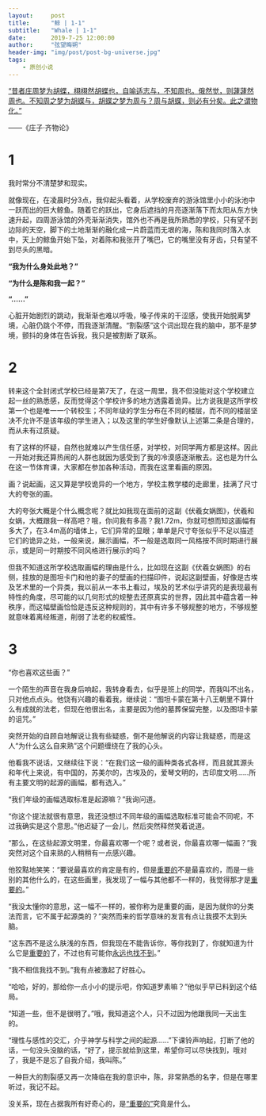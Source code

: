 ```yaml
---
layout:     post
title:      "鲸 | 1-1"
subtitle:   "Whale | 1-1"
date:       2019-7-25 12:00:00
author:     "弦望晦朔"
header-img: "img/post/post-bg-universe.jpg"
tags:
    - 原创小说
---
```




<u>“昔者庄周梦为胡蝶，栩栩然胡蝶也，自喻适志与，不知周也。俄然觉，则蘧蘧然周也。不知周之梦为胡蝶与，胡蝶之梦为周与？周与胡蝶，则必有分矣。此之谓物化。”</u>

——《庄子·齐物论》

 

# 1

我时常分不清楚梦和现实。



就像现在，在凌晨时分3点，我仰起头看着，从学校废弃的游泳馆里小小的泳池中一跃而出的巨大鲸鱼。随着它的跃出，它身后遮挡的月亮逐渐落下而太阳从东方快速升起，四周游泳馆的外壳渐渐消失，馆外也不再是我所熟悉的学校，只有望不到边际的天空，脚下的土地渐渐的融化成一片蔚蓝而无垠的海，陈和我同时落入水中，天上的鲸鱼开始下坠，对着陈和我张开了嘴巴，它的嘴里没有牙齿，只有望不到尽头的黑暗。

 

**“我为什么身处此地？”**

 

**“为什么是陈和我一起？”**

 

**“……”**



心脏开始剧烈的跳动，我渐渐也难以呼吸，嗓子传来的干涩感，使我开始脱离梦境，心脏仍跳个不停，而我逐渐清醒。“割裂感”这个词出现在我的脑中，那不是梦境，颤抖的身体在告诉我，我只是被割断了联系。

 

#  2

转来这个全封闭式学校已经是第7天了，在这一周里，我不但没能对这个学校建立起一丝的熟悉感，反而觉得这个学校许多的地方透露着诡异。比方说我是这所学校第一个也是唯一一个转校生；不同年级的学生分布在不同的楼层，而不同的楼层坚决不允许不是该年级的学生进入；以及这里的学生好像默认上述第二条是合理的，而从未有过质疑。

 

有了这样的怀疑，自然也就难以产生信任感，对学校，对同学两方都是这样。因此一开始对我还算热闹的人群也就因为感受到了我的冷漠感逐渐散去。这也是为什么在这一节体育课，大家都在参加各种活动，而我在这里看画的原因。

 

画？说起画，这又算是学校诡异的一个地方，学校主教学楼的走廊里，挂满了尺寸大的夸张的画。



大的夸张大概是个什么概念呢？就比如我现在面前的这副《伏羲女娲图》，伏羲和女娲，大概跟我一样高吧？哦，你问我有多高？我1.72m，你就可想而知这画幅有多大了，在3.4m高的墙体上，它们异常的显眼；单单是尺寸夸张似乎不足以描述它们的诡异之处，一般来说，展示画幅，不一般是选取同一风格按不同时期进行展示，或是同一时期按不同风格进行展示的吗？

但我不知道这所学校选取画幅的理由是什么，比如现在这副《伏羲女娲图》的右侧，挂放的是图坦卡门和他的妻子的壁画的扫描印件，说起这副壁画，好像是古埃及艺术里的一个异类，我以前从一本书上看过，埃及的艺术似乎讲究的是表现最有特性的角度，尽可能的以几何形式的规整去还原真实的世界，因此其中蕴含着一种秩序，而这幅壁画恰恰是违反这种规则的，其中有许多不够规整的地方，不够规整就意味着离经叛道，削弱了法老的权威性。

 

# 3

“你也喜欢这些画？”

 

一个陌生的声音在我身后响起，我转身看去，似乎是班上的同学，而我叫不出名，只对他点点头。他饶有兴趣的看着我，继续说：“图坦卡蒙在第十八王朝里不算什么有成就的法老，但现在他很出名，主要是因为他的墓葬保留完整，以及图坦卡蒙的诅咒。”

 

突然开始的自顾自地解说让我有些疑惑，倒不是他解说的内容让我疑惑，而是这人“为什么这么自来熟”这个问题缠绕在了我的心头。

 

他看我不说话，又继续往下说：“在我们这一级的画种类各式各样，而且就其源头和年代上来说，有中国的，苏美尔的，古埃及的，爱琴文明的，古印度文明……所有主要文明的起源的画幅，都有选入。”

 

“我们年级的画幅选取标准是起源嘛？”我询问道。

 

“你这个提法就很有意思，我还没想过不同年级的画幅选取标准可能会不同呢，不过我确实是这个意思。”他迟疑了一会儿，然后突然释然笑着说道。

 

“那么，在这些起源文明里，你最喜欢哪一个呢？或者说，你最喜欢哪一幅画？”我突然对这个自来熟的人稍稍有一点感兴趣。

 

他狡黠地笑笑：“要说最喜欢的肯定是有的，但是<u>重要的</u>不是最喜欢的，而是一些别的其他什么的，在这些画里，我发现了一幅与其他都不一样的，我觉得那才是<u>重要的</u>。”

 

“我没太懂你的意思，这一幅不一样的，被你称为是重要的画，是因为就你的分类法而言，它不属于起源类的？”突然而来的哲学意味的发言有点让我摸不太到头脑。

 

“这东西不是这么肤浅的东西，但我现在不能告诉你，等你找到了，你就知道为什么它是<u>重要的</u>了，不过也有可能你<u>永远也找不到</u>。”

 

“我不相信我找不到。”我有点被激起了好胜心。

 

“哈哈，好的，那给你一点小小的提示吧，你知道罗素嘛？”他似乎早已料到这个结局。

 

“知道一些，但不是很明了。”哦，我知道这个人，只不过因为他跟我同一天出生的。

 

“理性与感性的交汇，介乎神学与科学之间的起源……”下课铃声响起，打断了他的话，一句没头没脑的话，“好了，提示就给到这里，希望你可以尽快找到，哦对了，我是不是忘了自我介绍，我叫陈。”

 

一种巨大的割裂感又再一次降临在我的意识中，陈，非常熟悉的名字，但是在哪里听过，我记不起。

 

没关系，现在占据我所有好奇心的，是<u>“重要的”</u>究竟是什么。

